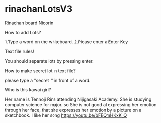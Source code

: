 # rinachanLotsV3
Rinachan board Nicorin

How to add Lots?

1.Type a word on the whiteboard.
2.Please enter a Enter Key

Text file rules!

You should separate lots by pressing enter.

How to make secret lot in text file?

please type a "secret_" in front of a word.

Who is this kawai girl?

Her name is Tennoji Rina attending Nijigasaki Academy.
She is studying computer science for major.
so She is not good at expressing her emotion through her face, that she expresses her emotion by a picture on a sketchbook.
I like her song https://youtu.be/bFEQmHKxK_Q

